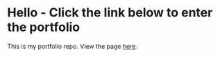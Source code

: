 # Hello - Click the link below to enter the portfolio
 This is my portfolio repo. View the page [here](https://eetui.github.io/index.html).
